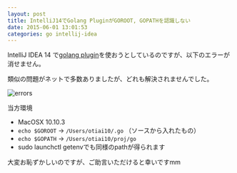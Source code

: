 ```yaml
---
layout: post
title: IntelliJ14でGolang PluginがGOROOT, GOPATHを認識しない
date: 2015-06-01 13:01:53
categories: go intellij-idea
---
```

<p>IntelliJ IDEA 14 で<a href="https://github.com/go-lang-plugin-org/go-lang-idea-plugin" rel="nofollow noreferrer">golang plugin</a>を使おうとしているのですが、以下のエラーが消せません。</p>

<p>類似の問題がネットで多数ありましたが、どれも解決されませんでした。</p>

<p><img src="https://i.stack.imgur.com/GBIl7.png" alt="errors"></p>

<p>当方環境</p>

<ul>
<li>MacOSX 10.10.3</li>
<li><code>echo $GOROOT</code> -> <code>/Users/otiai10/.go</code> （ソースから入れたもの）</li>
<li><code>echo $GOPATH</code> -> <code>/Users/otiai10/proj/go</code></li>
<li>sudo launchctl getenvでも同様のpathが得られます</li>
</ul>

<p>大変お恥ずかしいのですが、ご助言いただけると幸いですmm</p>
